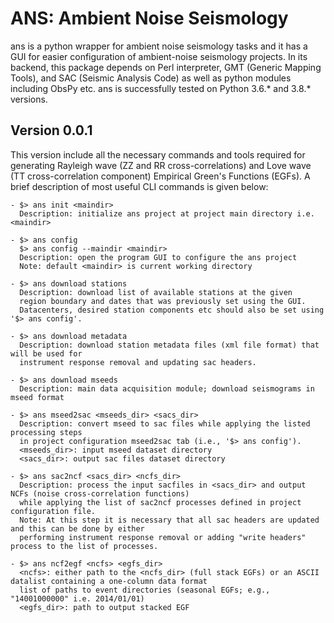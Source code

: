 # ANS: Ambient Noise Seismology

ans is a python wrapper for ambient noise seismology tasks and it has a GUI for easier configuration of ambient-noise seismology projects. In its backend, this package depends on Perl interpreter, GMT (Generic Mapping Tools), and SAC (Seismic Analysis Code) as well as python modules including ObsPy etc. ans is successfully tested on Python 3.6.* and 3.8.* versions.

## Version 0.0.1

This version include all the necessary commands and tools required for generating Rayleigh wave (ZZ and RR cross-correlations) and Love wave (TT cross-correlation component) Empirical Green's Functions (EGFs). A brief description of most useful CLI commands is given below:

	- $> ans init <maindir>
	  Description: initialize ans project at project main directory i.e. <maindir>

	- $> ans config
	  $> ans config --maindir <maindir>
	  Description: open the program GUI to configure the ans project
	  Note: default <maindir> is current working directory

	- $> ans download stations
	  Description: download list of available stations at the given 
	  region boundary and dates that was previously set using the GUI.
	  Datacenters, desired station components etc should also be set using '$> ans config'.

	- $> ans download metadata
	  Description: download station metadata files (xml file format) that will be used for
	  instrument response removal and updating sac headers.

	- $> ans download mseeds
	  Description: main data acquisition module; download seismograms in mseed format

	- $> ans mseed2sac <mseeds_dir> <sacs_dir>
	  Description: convert mseed to sac files while applying the listed processing steps
	  in project configuration mseed2sac tab (i.e., '$> ans config').
	  <mseeds_dir>: input mseed dataset directory
	  <sacs_dir>: output sac files dataset directory

	- $> ans sac2ncf <sacs_dir> <ncfs_dir>
	  Description: process the input sacfiles in <sacs_dir> and output NCFs (noise cross-correlation functions)
	  while applying the list of sac2ncf processes defined in project configuration file.
	  Note: At this step it is necessary that all sac headers are updated and this can be done by either
	  performing instrument response removal or adding "write headers" process to the list of processes.

	- $> ans ncf2egf <ncfs> <egfs_dir>
	  <ncfs>: either path to the <ncfs_dir> (full stack EGFs) or an ASCII datalist containing a one-column data format
	  list of paths to event directories (seasonal EGFs; e.g., "14001000000" i.e. 2014/01/01)
	  <egfs_dir>: path to output stacked EGF



